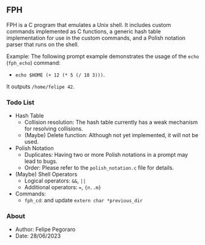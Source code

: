 ## FPH

FPH is a C program that emulates a Unix shell. It includes custom commands
implemented as C functions, a generic hash table implementation for use in
the custom commands, and a Polish notation parser that runs on the shell.

Example:
The following prompt example demonstrates the usage of the `echo` (`fph_echo`) command: 

- `echo $HOME (+ 12 (* 5 (/ 18 3)))`. 

It outputs `/home/felipe 42`.

### Todo List

- Hash Table
    - Collision resolution: The hash table currently has a weak mechanism for resolving collisions.
    - (Maybe) Delete function: Although not yet implemented, it will not be used.
- Polish Notation
    - Duplicates: Having two or more Polish notations in a prompt may lead to bugs.
    - Order: Please refer to the `polish_notation.c` file for details.
- (Maybe) Shell Operators
    - Logical operators: `&&`, `||`
    - Additional operators: `=`, `{n..m}`
- Commands: 
    - `fph_cd`: and update `extern char *previous_dir`

### About

- Author: Felipe Pegoraro
- Date: 28/06/2023
